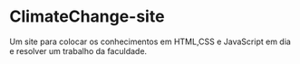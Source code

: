 # ClimateChange-site
Um site para colocar os conhecimentos em HTML,CSS e JavaScript em dia e resolver um trabalho da faculdade.
